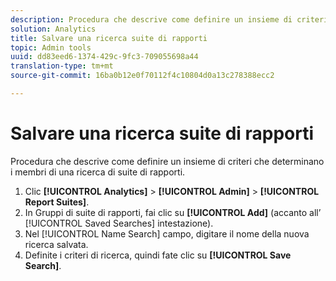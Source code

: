 ```yaml
---
description: Procedura che descrive come definire un insieme di criteri che determinano i membri di una ricerca di suite di rapporti.
solution: Analytics
title: Salvare una ricerca suite di rapporti
topic: Admin tools
uuid: dd83eed6-1374-429c-9fc3-709055698a44
translation-type: tm+mt
source-git-commit: 16ba0b12e0f70112f4c10804d0a13c278388ecc2

---
```



# Salvare una ricerca suite di rapporti

Procedura che descrive come definire un insieme di criteri che determinano i membri di una ricerca di suite di rapporti.

1. Clic **[!UICONTROL Analytics]** &gt; **[!UICONTROL Admin]** &gt; **[!UICONTROL Report Suites]**.
1. In Gruppi di suite di rapporti, fai clic su **[!UICONTROL Add]** (accanto all’ [!UICONTROL Saved Searches] intestazione).
1. Nel [!UICONTROL Name Search] campo, digitare il nome della nuova ricerca salvata.
1. Definite i criteri di ricerca, quindi fate clic su **[!UICONTROL Save Search]**.
